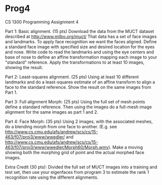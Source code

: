 # Prog4
CS 1300 Programming Assignment 4

Part 1:  Basic alignment. (15 pts)    Download the data from the MUCT dataset described at http://www.milbo.org/muct/  That data has a set of face images and landmarks.   To apply face recognition we want the faces aligned.  Define a standard face image with specified size and desired location for the eyes and nose.   Write code to read the landmarks and using the eye centers and base of nose  to define an affine transformation mapping each image to your "standard" reference.  Apply the transformations to at least 10 images, showing the result.

Part 2: Least-squares alignment. (25 pts)   Using at least 10 different landmarks and do a least-squares estimate of an affine transform to align a face to the standard reference.  Show the result on the same images from Part 1.

Part 3:  Full alignment Morph: (25 pts)  Using the full set of mesh points define a standard reference.  Then using the images do a full-mesh image alignment for the same images as part 1 and 2. 

Part 4:  Face Morph:  (35 pts) Using 2 images, with the associated meshes,  do a blending morph from one face to another.  (E.g. see http://www.cs.cmu.edu/afs/andrew/scs/cs/15-463/f07/proj3/www/wwedler/ and http://www.cs.cmu.edu/afs/andrew/scs/cs/15-463/f07/proj3/www/wwedler/Morph60/Morph.wmv).   Make a moving showing both the morphing grid of point and the actual morphed face images.   


Extra Credit (30 pts):
Divided the full set of MUCT images into a training and test set, then use your eigenfaces from program 3 to estimate the rank 1 recognition rate using the different alignments.   
